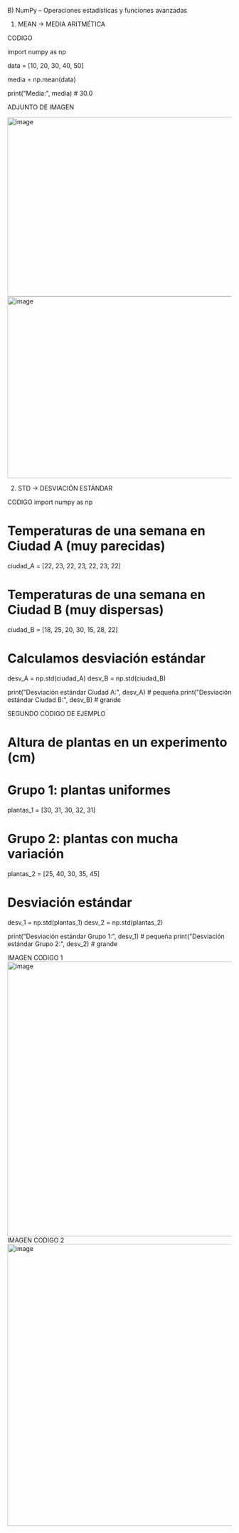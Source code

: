 B) NumPy – Operaciones estadísticas y funciones avanzadas


1. MEAN → MEDIA ARITMÉTICA

CODIGO

import numpy as np

data = [10, 20, 30, 40, 50]

media = np.mean(data)

print("Media:", media)   # 30.0

ADJUNTO DE IMAGEN

<img width="1912" height="402" alt="image" src="https://github.com/user-attachments/assets/bb7432be-bfbb-4d9b-a65c-a518c1a3f742" />
<img width="1915" height="407" alt="image" src="https://github.com/user-attachments/assets/e4ede553-2bdb-4ca9-97ee-36ad08a75ddf" />


2. STD → DESVIACIÓN ESTÁNDAR

CODIGO
import numpy as np

# Temperaturas de una semana en Ciudad A (muy parecidas)
ciudad_A = [22, 23, 22, 23, 22, 23, 22]

# Temperaturas de una semana en Ciudad B (muy dispersas)
ciudad_B = [18, 25, 20, 30, 15, 28, 22]

# Calculamos desviación estándar
desv_A = np.std(ciudad_A)
desv_B = np.std(ciudad_B)

print("Desviación estándar Ciudad A:", desv_A)  # pequeña
print("Desviación estándar Ciudad B:", desv_B)  # grande


SEGUNDO CODIGO DE EJEMPLO 
# Altura de plantas en un experimento (cm)

# Grupo 1: plantas uniformes
plantas_1 = [30, 31, 30, 32, 31]

# Grupo 2: plantas con mucha variación
plantas_2 = [25, 40, 30, 35, 45]

# Desviación estándar
desv_1 = np.std(plantas_1)
desv_2 = np.std(plantas_2)

print("Desviación estándar Grupo 1:", desv_1)  # pequeña
print("Desviación estándar Grupo 2:", desv_2)  # grande

IMAGEN CODIGO 1  <img width="1918" height="616" alt="image" src="https://github.com/user-attachments/assets/2f3fd1bd-0525-4225-b3aa-edf918e564cf" />
IMAGEN CODIGO 2  <img width="1893" height="632" alt="image" src="https://github.com/user-attachments/assets/b7782b59-d933-4b1f-8e8f-ff8c663569f4" />






